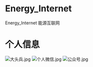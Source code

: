# Energy_Internet
Energy_Internet  能源互联网


# 个人信息
![大头兵.jpg](images%2F%B4%F3%CD%B7%B1%F8.jpg)
![个人微信.jpg](images%2F%B8%F6%C8%CB%CE%A2%D0%C5.jpg)
![公众号.jpg](images%2F%B9%AB%D6%DA%BA%C5.jpg)